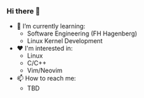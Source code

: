 ### Hi there 👋

<!--
**xVermillionx/xVermillionx** is a ✨ _special_ ✨ repository because its `README.md` (this file) appears on your GitHub profile.

Here are some ideas to get you started:

- 🔭 I’m currently working on ...
- 🌱 I’m currently learning ...
- 👯 I’m looking to collaborate on ...
- 🤔 I’m looking for help with ...
- 💬 Ask me about ...
- 📫 How to reach me: ...
- 😄 Pronouns: ...
- ⚡ Fun fact: ...
-->

- 🌱 I’m currently learning:
  - Software Engineering (FH Hagenberg)
  - Linux Kernel Development
- ❤️ I'm interested in:
  - Linux
  - C/C++
  - Vim/Neovim
- 📫 How to reach me: 
  - TBD
